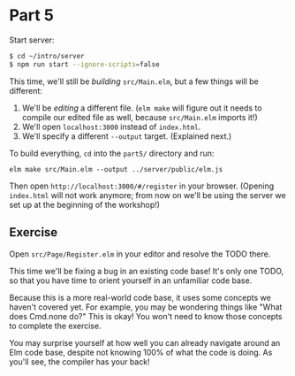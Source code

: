 # Part 5
Start server:
```bash
$ cd ~/intro/server
$ npm run start --ignore-scripts=false
```

This time, we'll still be *building* `src/Main.elm`, but a few things will be different:

1. We'll be *editing* a different file. (`elm make` will figure out it needs to compile our edited file as well, because `src/Main.elm` imports it!)
2. We'll open `localhost:3000` instead of `index.html`.
3. We'll specify a different `--output` target. (Explained next.)

To build everything, `cd` into the `part5/` directory and run:

```shell
elm make src/Main.elm --output ../server/public/elm.js
```

Then open `http://localhost:3000/#/register` in your browser. (Opening `index.html` will not work anymore; from now on we'll be using the server we set up at the beginning of the workshop!)

## Exercise

Open `src/Page/Register.elm` in your editor and resolve the TODO there.

This time we'll be fixing a bug in an existing code base! It's only one TODO,
so that you have time to orient yourself in an unfamiliar code base.

Because this is a more real-world code base, it uses some concepts we haven't
covered yet. For example, you may be wondering things like "What does Cmd.none
do?" This is okay! You won't need to know those concepts to complete the exercise.

You may surprise yourself at how well you can already navigate around an Elm
code base, despite not knowing 100% of what the code is doing. As you'll
see, the compiler has your back!


